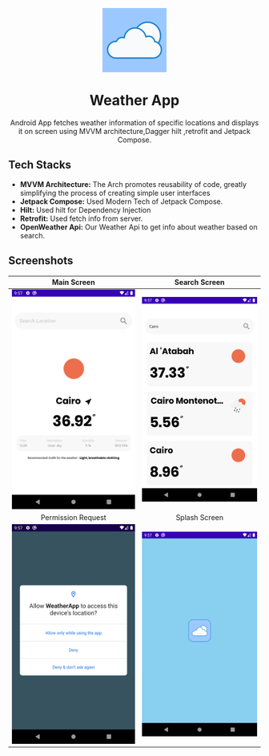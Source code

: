 <p align="center">
  <img src="app/src/main/ic_launcher-playstore.png" align="center" width="128" height="128" />
<p>

<h1 align="center">Weather App</h1>

<p align="center">
Android App fetches weather information of specific locations and displays it on screen using MVVM architecture,Dagger hilt ,retrofit and Jetpack Compose.</p>


## Tech Stacks

- <b>MVVM Architecture:</b> The Arch promotes reusability of code, greatly simplifying the process of creating simple user interfaces
- <b>Jetpack Compose:</b> Used Modern Tech of Jetpack Compose.
- <b>Hilt:</b> Used hilt for Dependency Injection
- <b>Retrofit:</b> Used fetch info from server.
- <b>OpenWeather Api:</b> Our Weather Api to get info about weather based on search.




## Screenshots

|                  Main Screen                      |                   Search Screen                    |               
|:-------------------------------------------------:|:--------------------------------------------------:|
|        ![main](images/MainScreen.png)             |            ![search](images/SearchScreen.png)      |         
|                Permission Request                 |                       Splash Screen                | 
|![Permission Request](images/PermissionRequest.png)|          ![Splash Screen](images/SplashScreen.png) |      
                 
   

